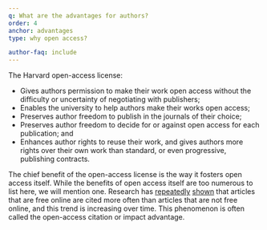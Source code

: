 ```yaml
---
q: What are the advantages for authors?
order: 4
anchor: advantages
type: why open access?

author-faq: include
---
```

The Harvard open-access license:

- Gives authors permission to make their work open access without the difficulty or uncertainty of negotiating with publishers;
- Enables the university to help authors make their works open access; 
- Preserves author freedom to publish in the journals of their choice;
- Preserves author freedom to decide for or against open access for each publication; and 
- Enhances author rights to reuse their work, and gives authors more rights over their own work than standard, or even progressive, publishing contracts.

The chief benefit of the open-access license is the way it fosters open access itself. While the benefits of open access itself are too numerous to list here, we will mention one. Research has [repeatedly](http://opcit.eprints.org/oacitation-biblio.html) [shown](https://web.archive.org/web/20160707131501/http://sparceurope.org/oaca_table/) that articles that are free online are cited more often than articles that are not free online, and this trend is increasing over time. This phenomenon is often called the open-access citation or impact advantage.
